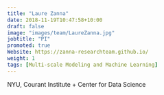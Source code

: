 ```yaml
---
title: "Laure Zanna"
date: 2018-11-19T10:47:58+10:00
draft: false
image: "images/team/LaureZanna.jpg"
jobtitle: "PI"
promoted: true
Website: https://zanna-researchteam.github.io/
weight: 1
tags: [Multi-scale Modeling and Machine Learning]
---
```



NYU, Courant Institute + Center for Data Science
